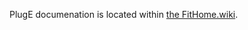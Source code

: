 PlugE documenation is located within [the FitHome.wiki](https://github.com/BitKnitting/FitHome/wiki/PlugE).